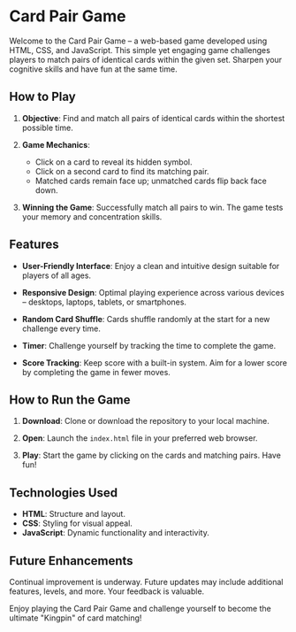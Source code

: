 # Card Pair Game

Welcome to the Card Pair Game – a web-based game developed using HTML, CSS, and JavaScript. This simple yet engaging game challenges players to match pairs of identical cards within the given set. Sharpen your cognitive skills and have fun at the same time.

## How to Play

1. **Objective**: Find and match all pairs of identical cards within the shortest possible time.

2. **Game Mechanics**:
   - Click on a card to reveal its hidden symbol.
   - Click on a second card to find its matching pair.
   - Matched cards remain face up; unmatched cards flip back face down.

3. **Winning the Game**: Successfully match all pairs to win. The game tests your memory and concentration skills.

## Features

- **User-Friendly Interface**: Enjoy a clean and intuitive design suitable for players of all ages.

- **Responsive Design**: Optimal playing experience across various devices – desktops, laptops, tablets, or smartphones.

- **Random Card Shuffle**: Cards shuffle randomly at the start for a new challenge every time.

- **Timer**: Challenge yourself by tracking the time to complete the game.

- **Score Tracking**: Keep score with a built-in system. Aim for a lower score by completing the game in fewer moves.

## How to Run the Game

1. **Download**: Clone or download the repository to your local machine.

2. **Open**: Launch the `index.html` file in your preferred web browser.

3. **Play**: Start the game by clicking on the cards and matching pairs. Have fun!

## Technologies Used

- **HTML**: Structure and layout.
- **CSS**: Styling for visual appeal.
- **JavaScript**: Dynamic functionality and interactivity.

## Future Enhancements

Continual improvement is underway. Future updates may include additional features, levels, and more. Your feedback is valuable.

Enjoy playing the Card Pair Game and challenge yourself to become the ultimate "Kingpin" of card matching!
